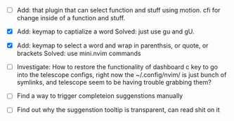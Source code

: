 - [ ] Add: that plugin that can select function and stuff using motion. cfi for change inside of a function and stuff.
- [x] Add: keymap to captialize a word
      Solved: just use gu and gU.
- [x] Add: keymap to select a word and wrap in parenthsis, or quote, or brackets
      Solved: use mini.nvim commands

- [ ] Investigate: How to restore the functionality of dashboard c key to go into the telescope configs, right now the ~/.config/nvim/ is just bunch of symlinks, and telescope seem to be having trouble grabbing them?

- [ ] Find a way to trigger completeion suggenstions manually
- [ ] Find out why the suggenstion tooltip is transparent, can read shit on it
